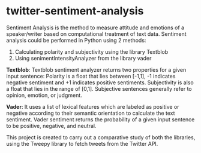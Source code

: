 # twitter-sentiment-analysis

Sentiment Analysis is the method to measure attitude and emotions of a speaker/writer based on computational treatment of text data. Sentiment analysis could be performed in Python using 2 methods:

1) Calculating polarity and subjectivity using the library Textblob
2) Using senimentIntensityAnalyzer from the library vader

**Textblob**:
Textblob sentiment analyzer returns two properties for a given input sentence:
Polarity is a float that lies between [-1,1], -1 indicates negative sentiment and +1 indicates positive sentiments.
Subjectivity is also a float that lies in the range of [0,1]. Subjective sentences generally refer to opinion, emotion, or judgment.

**Vader**:
It uses a list of lexical features  which are labeled as positive or negative according to their semantic orientation to calculate the text sentiment. Vader sentiment returns the probability of a given input sentence to be positive, negative, and neutral.

This project is created to carry out a comparative study of both the libraries, using the Tweepy library to fetch tweets from the Twitter API.
